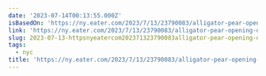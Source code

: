 ```yaml
---
date: '2023-07-14T00:13:55.000Z'
isBasedOn: 'https://ny.eater.com/2023/7/13/23790083/alligator-pear-opening-dominick-lee'
link: 'https://ny.eater.com/2023/7/13/23790083/alligator-pear-opening-dominick-lee'
slug: 2023-07-13-httpsnyeatercom202371323790083alligator-pear-opening-dominick-lee
tags:
  - nyc
title: 'https://ny.eater.com/2023/7/13/23790083/alligator-pear-opening-dominick-lee'
---
```


